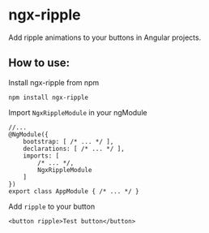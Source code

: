 # ngx-ripple

Add ripple animations to your buttons in Angular projects.

## How to use:

Install ngx-ripple from npm

```
npm install ngx-ripple
```

Import `NgxRippleModule` in your ngModule

```
//...
@NgModule({
    bootstrap: [ /* ... */ ],
    declarations: [ /* ... */ ],
    imports: [
        /* ... */,
        NgxRippleModule
    ]
})
export class AppModule { /* ... */ }
```

Add `ripple` to your button

```
<button ripple>Test button</button>
```
